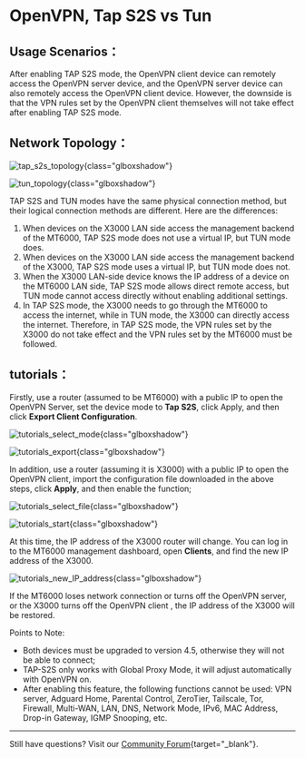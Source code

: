 # OpenVPN, Tap S2S vs Tun

## Usage Scenarios：

After enabling TAP S2S mode, the OpenVPN client device can remotely access the OpenVPN server device, and the OpenVPN server device can also remotely access the OpenVPN client device. However, the downside is that the VPN rules set by the OpenVPN client themselves will not take effect after enabling TAP S2S mode.


## Network Topology：

![tap_s2s_topology](https://static.gl-inet.com/docs/en/4/tutorials_new/tap_s2s_vs_tun/tap_s2s_topology.png){class="glboxshadow"}

![tun_topology](https://static.gl-inet.com/docs/en/4/tutorials_new/tap_s2s_vs_tun/tun_topology.png){class="glboxshadow"}

TAP S2S and TUN modes have the same physical connection method, but their logical connection methods are different. Here are the differences:

1. When devices on the X3000 LAN side access the management backend of the MT6000, TAP S2S mode does not use a virtual IP, but TUN mode does.
2. When devices on the X3000 LAN side access the management backend of the X3000, TAP S2S mode uses a virtual IP, but TUN mode does not.
3. When the X3000 LAN-side device knows the IP address of a device on the MT6000 LAN side, TAP S2S mode allows direct remote access, but TUN mode cannot access directly without enabling additional settings.
4. In TAP S2S mode, the X3000 needs to go through the MT6000 to access the internet, while in TUN mode, the X3000 can directly access the internet. Therefore, in TAP S2S mode, the VPN rules set by the X3000 do not take effect and the VPN rules set by the MT6000 must be followed.



## tutorials：

Firstly, use a router (assumed to be MT6000) with a public IP to open the OpenVPN Server, set the device mode to **Tap S2S**, click Apply, and then click **Export Client Configuration**.



![tutorials_select_mode](https://static.gl-inet.com/docs/en/4/tutorials_new/tap_s2s_vs_tun/tutorials_select_mode.png){class="glboxshadow"}

![tutorials_export](https://static.gl-inet.com/docs/en/4/tutorials_new/tap_s2s_vs_tun/tutorials_export.png){class="glboxshadow"}

In addition, use a router (assuming it is X3000) with a public IP to open the OpenVPN client, import the configuration file downloaded in the above steps, click **Apply**, and then enable the function;


![tutorials_select_file](https://static.gl-inet.com/docs/en/4/tutorials_new/tap_s2s_vs_tun/tutorials_select_file.png){class="glboxshadow"}

![tutorials_start](https://static.gl-inet.com/docs/en/4/tutorials_new/tap_s2s_vs_tun/tutorials_start.png){class="glboxshadow"}

At this time, the IP address of the X3000 router will change. You can log in to the MT6000 management dashboard, open **Clients**, and find the new IP address of the X3000.

![tutorials_new_IP_address](https://static.gl-inet.com/docs/en/4/tutorials_new/tap_s2s_vs_tun/tutorials_new_IP_address.png){class="glboxshadow"}


If the MT6000 loses network connection or turns off the OpenVPN server, or the X3000 turns off the OpenVPN client , the  IP address of the X3000 will be restored.

Points to Note:

- Both devices must be upgraded to version 4.5, otherwise they will not be able to connect;
- TAP-S2S only works with Global Proxy Mode, it will adjust automatically with OpenVPN on.
- After enabling this feature, the following functions cannot be used: VPN server, Adguard Home, Parental Control, ZeroTier, Tailscale, Tor, Firewall, Multi-WAN, LAN, DNS, Network Mode, IPv6, MAC Address, Drop-in Gateway, IGMP Snooping, etc.

---

Still have questions? Visit our [Community Forum](https://forum.gl-inet.com){target="_blank"}.